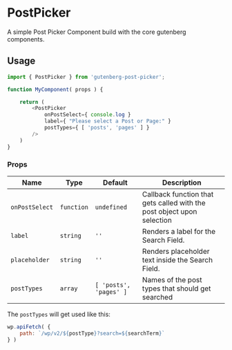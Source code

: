 # PostPicker

A simple Post Picker Component build with the core gutenberg components.

## Usage

```js
import { PostPicker } from 'gutenberg-post-picker';

function MyComponent( props ) {

    return (
        <PostPicker
            onPostSelect={ console.log }
            label={ "Please select a Post or Page:" }
            postTypes={ [ 'posts', 'pages' ] }
        />
    )
}
```

### Props

| Name             | Type       | Default               | Description                                                            |
| ---------------- | ---------- | --------------------- | ---------------------------------------------------------------------- |
| `onPostSelect`   | `function` | `undefined`            | Callback function that gets called with the post object upon selection |
| `label`          | `string`   | `''`                   | Renders a label for the Search Field.                                  |
| `placeholder`    | `string`   | `''`                   | Renders placeholder text inside the Search Field.                      |
| `postTypes`      | `array`    | `[ 'posts', 'pages' ]` | Names of the post types that should get searched                       |

The `postTypes` will get used like this:
```js
wp.apiFetch( {
    path: `/wp/v2/${postType}?search=${searchTerm}`
} )
```